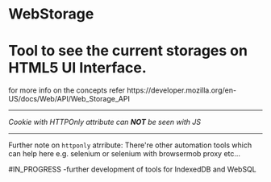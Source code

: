 # WebStorage


<h1>Tool to see the current storages on HTML5 UI Interface.</h1>

<p>
for more info on the concepts refer
https://developer.mozilla.org/en-US/docs/Web/API/Web_Storage_API
</p>

<hr/>
<i>Cookie with HTTPOnly attribute can <b>NOT</b> be seen with JS</i><br/>
<hr/>



Further note on <code>httponly</code> atrribute:
There're other automation tools which can help here e.g. selenium or selenium with browsermob proxy etc...





#IN_PROGRESS
-further development of tools for IndexedDB and WebSQL
